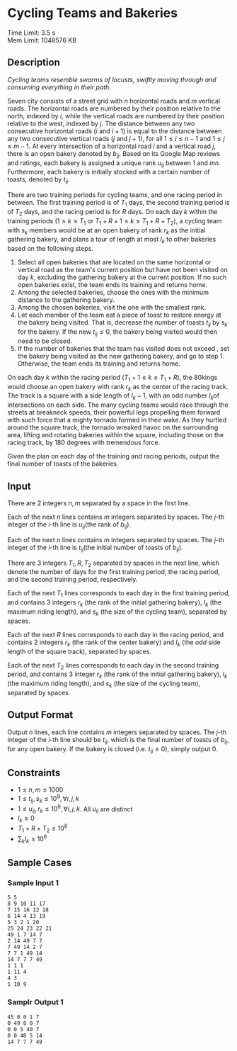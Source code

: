 # Cycling Teams and Bakeries
Time Limit: 3.5 s<br>
Mem Limit: 1048576 KB

## Description
*Cycling teams resemble swarms of locusts, swiftly moving through and consuming everything in their path.*

Seven city consists of a street grid with $n$ horizontal roads and $m$ vertical roads. The horizontal roads are numbered by their position relative to the north, indexed by $i$, while the vertical roads are numbered by their position relative to the west, indexed by $j$. The distance between any two consecutive horizontal roads ($i$ and $i+1$) is equal to the distance between any two consecutive vertical roads ($j$ and $j+1$), for all $1\leq i\leq n-1$ and $1\leq j\leq m-1$. At every intersection of a horizontal road $i$ and a vertical road $j$, there is an open bakery denoted by $b_{ij}$. Based on its Google Map reviews and ratings, each bakery is assigned a unique rank $u_{ij}$ between $1$ and $mn$. Furthermore, each bakery is initially stocked with a certain number of toasts, denoted by $t_{ij}$.

There are two training periods for cycling teams, and one racing period in between. The first training period is of $T_{1}$ days, the second training period is of $T_{2}$ days, and the racing period is for $R$ days. On each day $k$ within the training periods ($1\leq k\leq T_{1}$ or $T_1+R+1 \leq k \leq T_1+R+T_{2}$), a cycling team with $s_k$
members would be at an open bakery of rank $r_{k}$ as the initial gathering bakery, and plans a tour of length at most $l_k$ to other bakeries based on the following steps.

1. Select all open bakeries that are located on the same horizontal or vertical road as the team's current position but have not been visited on day $k$, excluding the gathering bakery at the current position. If no such open bakeries exist, the team ends its training and returns home.
2. Among the selected bakeries, choose the ones with the minimum distance to the gathering bakery.
3. Among the chosen bakeries, visit the one with the smallest rank.
4. Let each member of the team eat a piece of toast to restore energy at the bakery being visited. That is, decrease the number of toasts
$t_{ij}$ by $s_{k}$ for the bakery. If the new $t_{ij}\leq 0$, the bakery being visited would then need to be closed.
5. If the number of bakeries that the team has visited does not exceed
, set the bakery being visited as the new gathering bakery, and go to step 1. Otherwise, the team ends its training and returns home.

On each day $k$ within the racing period ($T_{1}+1\leq k \leq T_{1}+R$), the 80kings would choose an open bakery with rank $r_k$
as the center of the racing track. The track is a square with a side length of $l_k-1$, with an odd number $l_k$of intersections on each side. The many cycling teams would race through the streets at breakneck speeds, their powerful legs propelling them forward with such force that a mighty tornado formed in their wake. As they hurtled around the square track, the tornado wreaked havoc on the surrounding area, lifting and rotating bakeries within the square, including those on the racing track, by $180$ degrees with tremendous force.

Given the plan on each day of the training and racing periods, output the final number of toasts of the bakeries.

## Input
There are $2$ integers $n,m$ separated by a space in the first line.

Each of the next $n$ lines contains $m$ integers separated by spaces. The $j$-th integer of the $i$-th line is $u_{ij}$(the rank of $b_{ij}$).

Each of the next $n$ lines contains $m$ integers separated by spaces. The $j$-th integer of the $i$-th line is $t_{ij}$(the initial number of toasts of $b_{ij}$).

There are $3$ integers $T_{1}, R, T_{2}$ separated by spaces in the next line, which denote the number of days for the first training period, the racing period, and the second training period, respectively.

Each of the next $T_1$ lines corresponds to each day in the first training period, and contains $3$ integers $r_{k}$ (the rank of the initial gathering bakery), $l_k$ (the maximum riding length), and $s_k$ (the size of the cycling team), separated by spaces.

Each of the next $R$
lines corresponds to each day in the racing period, and contains $2$ integers $r_k$ (the rank of the center bakery) and $l_k$ (the *odd* side length of the square track), separated by spaces.

Each of the next $T_2$ lines corresponds to each day in the second training period, and contains $3$ integer $r_k$ (the rank of the initial gathering bakery), $l_k$ (the maximum riding length), and $s_k$ (the size of the cycling team), separated by spaces.
## Output Format
Output $n$ lines, each line contains $m$ integers separated by spaces. The $j$-th integer of the $i$-th line should be $t_{ij}$, which is the final number of toasts of $b_{ij}$, for any open bakery. If the bakery is closed (i.e. $t_{ij}\leq 0$), simply output $0$.
## Constraints
+ $1\leq n, m \leq 1000$
+ $1\leq t_{ij}, s_k \leq 10^9, \forall i, j, k$
+ $1\leq u_{ij}, r_k \leq 10^9, \forall i, j, k$. All $u_{ij}$ are distinct
+ $l_k\geq 0$
+ $T_1+R+T_2\leq 10^6$
+ $\sum_k l_k\leq 10^6$
## Sample Cases
### Sample Input 1
```
5 5
8 9 10 11 17
7 15 16 12 18
6 14 4 13 19
5 3 2 1 20
25 24 23 22 21
49 1 7 14 7
2 14 49 7 7
7 49 14 2 7
7 7 1 49 14
14 7 7 7 49
1 1 1
1 11 4
4 3
1 10 9
```
### Samplr Output 1
```
45 0 0 1 7
0 49 0 0 7
0 0 5 40 7
0 0 40 5 14
14 7 7 7 49
```

